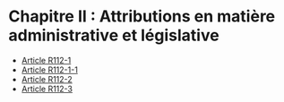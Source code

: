 # Chapitre II : Attributions en matière administrative et législative

- [Article R112-1](article-r112-1.md)
- [Article R112-1-1](article-r112-1-1.md)
- [Article R112-2](article-r112-2.md)
- [Article R112-3](article-r112-3.md)
